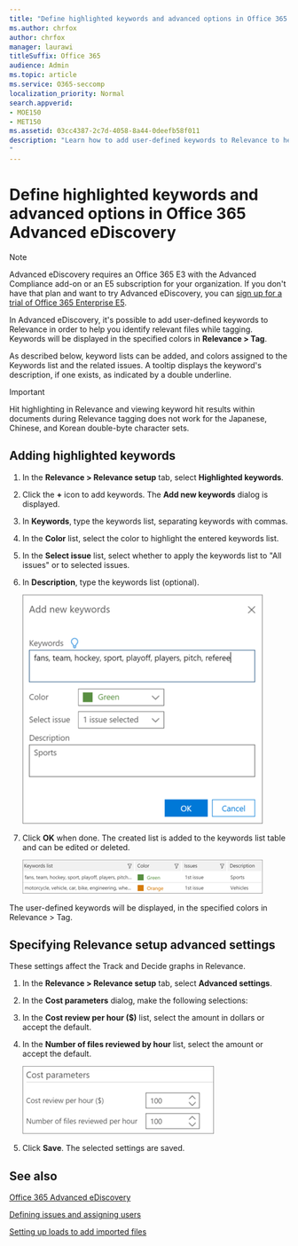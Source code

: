 ```yaml
---
title: "Define highlighted keywords and advanced options in Office 365 Advanced eDiscovery"
ms.author: chrfox
author: chrfox
manager: laurawi
titleSuffix: Office 365
audience: Admin
ms.topic: article
ms.service: O365-seccomp
localization_priority: Normal
search.appverid: 
- MOE150
- MET150
ms.assetid: 03cc4387-2c7d-4058-8a44-0deefb58f011
description: "Learn how to add user-defined keywords to Relevance to help identify relevant files while tagging in Office 365 Advanced eDiscovery and to specify cost parameters. 
"
---
```


# Define highlighted keywords and advanced options in Office 365 Advanced eDiscovery

> [!NOTE]
> Advanced eDiscovery requires an Office 365 E3 with the Advanced Compliance add-on or an E5 subscription for your organization. If you don't have that plan and want to try Advanced eDiscovery, you can [sign up for a trial of Office 365 Enterprise E5](https://go.microsoft.com/fwlink/p/?LinkID=698279). 
  
In Advanced eDiscovery, it's possible to add user-defined keywords to Relevance in order to help you identify relevant files while tagging. Keywords will be displayed in the specified colors in **Relevance \> Tag**. 
  
As described below, keyword lists can be added, and colors assigned to the Keywords list and the related issues. A tooltip displays the keyword's description, if one exists, as indicated by a double underline.
  
> [!IMPORTANT]
> Hit highlighting in Relevance and viewing keyword hit results within documents during Relevance tagging does not work for the Japanese, Chinese, and Korean double-byte character sets. 
  
## Adding highlighted keywords

1. In the **Relevance \> Relevance setup** tab, select **Highlighted keywords**.
    
2. Click the **+** icon to add keywords. The **Add new keywords** dialog is displayed. 
    
3. In **Keywords**, type the keywords list, separating keywords with commas. 
    
4. In the **Color** list, select the color to highlight the entered keywords list. 
    
5. In the **Select issue** list, select whether to apply the keywords list to "All issues" or to selected issues. 
    
6. In **Description**, type the keywords list (optional).
    
    ![Add new keywords](media/1683a71f-0875-48fc-b4ef-01f3b0e8e8e9.png)
  
7. Click **OK** when done. The created list is added to the keywords list table and can be edited or deleted. 
    
    ![Relevance Setup Keywords list](media/a05d5ec0-8bde-470d-97e2-456b169281d6.png)
  
The user-defined keywords will be displayed, in the specified colors in Relevance \> Tag. 
  
## Specifying Relevance setup advanced settings

These settings affect the Track and Decide graphs in Relevance.
  
1. In the **Relevance \> Relevance setup** tab, select **Advanced settings**.
    
2. In the **Cost parameters** dialog, make the following selections: 
    
1. In the **Cost review per hour ($)** list, select the amount in dollars or accept the default. 
    
2. In the **Number of files reviewed by hour** list, select the amount or accept the default. 
    
    ![Relevance setup cost parameters](media/bab7b5b7-6297-4e7c-b0a6-ba5aa8b21787.png)
  
3. Click **Save**. The selected settings are saved.
    
## See also

[Office 365 Advanced eDiscovery](office-365-advanced-ediscovery.md)
  
[Defining issues and assigning users](define-issues-and-assign-users.md)
  
[Setting up loads to add imported files](set-up-loads-to-add-imported-files.md)

